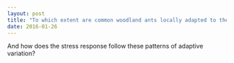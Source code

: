 ```yaml
---
layout: post
title: "To which extent are common woodland ants locally adapted to their environment?"
date: 2016-01-26
---
```






And how does the stress response follow these patterns of adaptive variation?